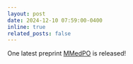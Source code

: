 ```yaml
---
layout: post
date: 2024-12-10 07:59:00-0400
inline: true
related_posts: false
---
```


One latest preprint [MMedPO](https://arxiv.org/abs/2412.06141) is released!